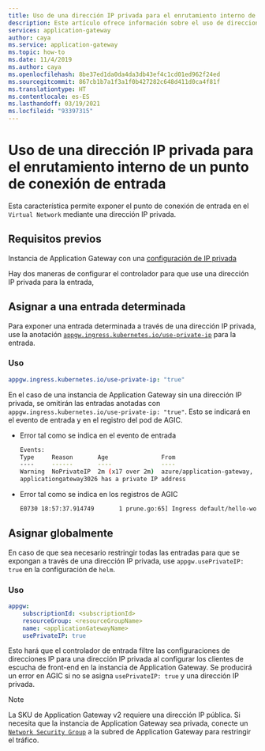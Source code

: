 ```yaml
---
title: Uso de una dirección IP privada para el enrutamiento interno de un punto de conexión de entrada
description: Este artículo ofrece información sobre el uso de direcciones IP privadas para el enrutamiento interno y, por tanto, para exponer el punto de conexión de entrada dentro de un clúster al resto de la red virtual.
services: application-gateway
author: caya
ms.service: application-gateway
ms.topic: how-to
ms.date: 11/4/2019
ms.author: caya
ms.openlocfilehash: 8be37ed1da0da4da3db43ef4c1cd01ed962f24ed
ms.sourcegitcommit: 867cb1b7a1f3a1f0b427282c648d411d0ca4f81f
ms.translationtype: HT
ms.contentlocale: es-ES
ms.lasthandoff: 03/19/2021
ms.locfileid: "93397315"
---
```

# <a name="use-private-ip-for-internal-routing-for-an-ingress-endpoint"></a>Uso de una dirección IP privada para el enrutamiento interno de un punto de conexión de entrada 

Esta característica permite exponer el punto de conexión de entrada en el `Virtual Network` mediante una dirección IP privada.

## <a name="pre-requisites"></a>Requisitos previos  
Instancia de Application Gateway con una [configuración de IP privada](./configure-application-gateway-with-private-frontend-ip.md)

Hay dos maneras de configurar el controlador para que use una dirección IP privada para la entrada,

## <a name="assign-to-a-particular-ingress"></a>Asignar a una entrada determinada
Para exponer una entrada determinada a través de una dirección IP privada, use la anotación [`appgw.ingress.kubernetes.io/use-private-ip`](./ingress-controller-annotations.md#use-private-ip) para la entrada.

### <a name="usage"></a>Uso
```yaml
appgw.ingress.kubernetes.io/use-private-ip: "true"
```

En el caso de una instancia de Application Gateway sin una dirección IP privada, se omitirán las entradas anotadas con `appgw.ingress.kubernetes.io/use-private-ip: "true"`. Esto se indicará en el evento de entrada y en el registro del pod de AGIC.

* Error tal como se indica en el evento de entrada

    ```bash
    Events:
    Type     Reason       Age               From                                                                     Message
    ----     ------       ----              ----                                                                     -------
    Warning  NoPrivateIP  2m (x17 over 2m)  azure/application-gateway, prod-ingress-azure-5c9b6fcd4-bctcb  Ingress default/hello-world-ingress requires Application Gateway 
    applicationgateway3026 has a private IP address
    ```

* Error tal como se indica en los registros de AGIC

    ```bash
    E0730 18:57:37.914749       1 prune.go:65] Ingress default/hello-world-ingress requires Application Gateway applicationgateway3026 has a private IP address
    ```


## <a name="assign-globally"></a>Asignar globalmente
En caso de que sea necesario restringir todas las entradas para que se expongan a través de una dirección IP privada, use `appgw.usePrivateIP: true` en la configuración de `helm`.

### <a name="usage"></a>Uso
```yaml
appgw:
    subscriptionId: <subscriptionId>
    resourceGroup: <resourceGroupName>
    name: <applicationGatewayName>
    usePrivateIP: true
```

Esto hará que el controlador de entrada filtre las configuraciones de direcciones IP para una dirección IP privada al configurar los clientes de escucha de front-end en la instancia de Application Gateway.
Se producirá un error en AGIC si no se asigna `usePrivateIP: true` y una dirección IP privada.

> [!NOTE]
> La SKU de Application Gateway v2 requiere una dirección IP pública. Si necesita que la instancia de Application Gateway sea privada, conecte un [`Network Security Group`](../virtual-network/network-security-groups-overview.md) a la subred de Application Gateway para restringir el tráfico.